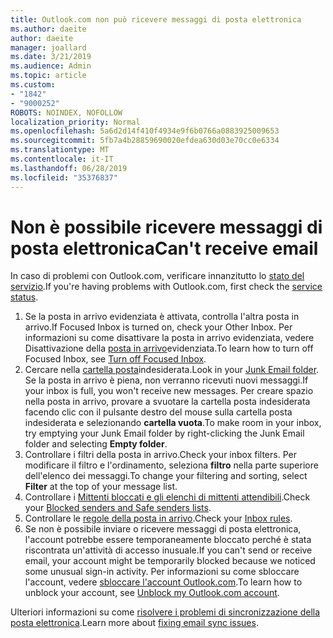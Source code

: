```yaml
---
title: Outlook.com non può ricevere messaggi di posta elettronica
ms.author: daeite
author: daeite
manager: joallard
ms.date: 3/21/2019
ms.audience: Admin
ms.topic: article
ms.custom:
- "1842"
- "9000252"
ROBOTS: NOINDEX, NOFOLLOW
localization_priority: Normal
ms.openlocfilehash: 5a6d2d14f410f4934e9f6b0766a0883925009653
ms.sourcegitcommit: 5fb7a4b28859690020efdea630d03e70cc0e6334
ms.translationtype: MT
ms.contentlocale: it-IT
ms.lasthandoff: 06/28/2019
ms.locfileid: "35376837"
---
```

# <a name="cant-receive-email"></a><span data-ttu-id="3c4da-102">Non è possibile ricevere messaggi di posta elettronica</span><span class="sxs-lookup"><span data-stu-id="3c4da-102">Can't receive email</span></span>

<span data-ttu-id="3c4da-103">In caso di problemi con Outlook.com, verificare innanzitutto lo [stato del servizio](https://go.microsoft.com/fwlink/p/?linkid=837482).</span><span class="sxs-lookup"><span data-stu-id="3c4da-103">If you're having problems with Outlook.com, first check the [service status](https://go.microsoft.com/fwlink/p/?linkid=837482).</span></span>

1. <span data-ttu-id="3c4da-104">Se la posta in arrivo evidenziata è attivata, controlla l'altra posta in arrivo.</span><span class="sxs-lookup"><span data-stu-id="3c4da-104">If Focused Inbox is turned on, check your Other Inbox.</span></span> <span data-ttu-id="3c4da-105">Per informazioni su come disattivare la posta in arrivo evidenziata, vedere Disattivazione della [posta in arrivo](https://support.office.com/article/f714d94d-9e63-4217-9ccb-6cb2986aa1b2)evidenziata.</span><span class="sxs-lookup"><span data-stu-id="3c4da-105">To learn how to turn off Focused Inbox, see [Turn off Focused Inbox](https://support.office.com/article/f714d94d-9e63-4217-9ccb-6cb2986aa1b2).</span></span>
1. <span data-ttu-id="3c4da-106">Cercare nella [cartella posta](https://outlook.live.com/mail/junkemail)indesiderata.</span><span class="sxs-lookup"><span data-stu-id="3c4da-106">Look in your [Junk Email folder](https://outlook.live.com/mail/junkemail).</span></span> <span data-ttu-id="3c4da-107">Se la posta in arrivo è piena, non verranno ricevuti nuovi messaggi.</span><span class="sxs-lookup"><span data-stu-id="3c4da-107">If your inbox is full, you won't receive new messages.</span></span> <span data-ttu-id="3c4da-108">Per creare spazio nella posta in arrivo, provare a svuotare la cartella posta indesiderata facendo clic con il pulsante destro del mouse sulla cartella posta indesiderata e selezionando **cartella vuota**.</span><span class="sxs-lookup"><span data-stu-id="3c4da-108">To make room in your inbox, try emptying your Junk Email folder by right-clicking the Junk Email folder and selecting **Empty folder**.</span></span>
1. <span data-ttu-id="3c4da-109">Controllare i filtri della posta in arrivo.</span><span class="sxs-lookup"><span data-stu-id="3c4da-109">Check your inbox filters.</span></span> <span data-ttu-id="3c4da-110">Per modificare il filtro e l'ordinamento, seleziona **filtro** nella parte superiore dell'elenco dei messaggi.</span><span class="sxs-lookup"><span data-stu-id="3c4da-110">To change your filtering and sorting, select **Filter** at the top of your message list.</span></span>
1. <span data-ttu-id="3c4da-111">Controllare i [Mittenti bloccati e gli elenchi di mittenti attendibili](https://outlook.live.com/mail/options/mail/junkEmail).</span><span class="sxs-lookup"><span data-stu-id="3c4da-111">Check your [Blocked senders and Safe senders lists](https://outlook.live.com/mail/options/mail/junkEmail).</span></span>
1. <span data-ttu-id="3c4da-112">Controllare le [regole della posta in arrivo](https://outlook.live.com/mail/options/mail/rules).</span><span class="sxs-lookup"><span data-stu-id="3c4da-112">Check your [Inbox rules](https://outlook.live.com/mail/options/mail/rules).</span></span>
1. <span data-ttu-id="3c4da-113">Se non è possibile inviare o ricevere messaggi di posta elettronica, l'account potrebbe essere temporaneamente bloccato perché è stata riscontrata un'attività di accesso inusuale.</span><span class="sxs-lookup"><span data-stu-id="3c4da-113">If you can't send or receive email, your account might be temporarily blocked because we noticed some unusual sign-in activity.</span></span> <span data-ttu-id="3c4da-114">Per informazioni su come sbloccare l'account, vedere [sbloccare l'account Outlook.com](https://support.office.com/article/f4ad2701-d166-4d8b-8a6a-9af2a1f8a4c4).</span><span class="sxs-lookup"><span data-stu-id="3c4da-114">To learn how to unblock your account, see [Unblock my Outlook.com account](https://support.office.com/article/f4ad2701-d166-4d8b-8a6a-9af2a1f8a4c4).</span></span>

<span data-ttu-id="3c4da-115">Ulteriori informazioni su come [risolvere i problemi di sincronizzazione della posta elettronica](https://support.office.com/article/d39e3341-8d79-4bf1-b3c7-ded602233642).</span><span class="sxs-lookup"><span data-stu-id="3c4da-115">Learn more about [fixing email sync issues](https://support.office.com/article/d39e3341-8d79-4bf1-b3c7-ded602233642).</span></span>